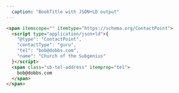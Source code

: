 ```yaml
---
  caption: "BookTitle with JSON+LD output"
---
```


<!-- markdownlint-disable MD041 -->
<!-- dprint-ignore -->
```html
<span itemscope="" itemtype="https://schema.org/ContactPoint">
  <script type="application/json+ld">{
    "@type": "ContactPoint",
    "contactType": "guru",
    "tel": "bob@dobbs.com",
    "name": "Church of the Subgenius"
  }</script>
  <span class="sb-tel-address" itemprop="tel">
    bob@dobbs.com
  </span>
</span>
```
